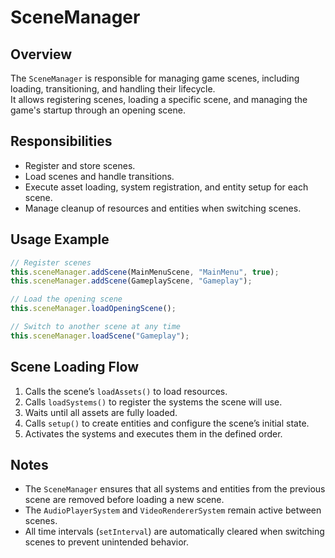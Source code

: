 # SceneManager

## Overview

The `SceneManager` is responsible for managing game scenes, including loading, transitioning, and handling their lifecycle.  
It allows registering scenes, loading a specific scene, and managing the game's startup through an opening scene.

## Responsibilities

-   Register and store scenes.
-   Load scenes and handle transitions.
-   Execute asset loading, system registration, and entity setup for each scene.
-   Manage cleanup of resources and entities when switching scenes.

## Usage Example

```typescript
// Register scenes
this.sceneManager.addScene(MainMenuScene, "MainMenu", true);
this.sceneManager.addScene(GameplayScene, "Gameplay");

// Load the opening scene
this.sceneManager.loadOpeningScene();

// Switch to another scene at any time
this.sceneManager.loadScene("Gameplay");
```

## Scene Loading Flow

1. Calls the scene’s `loadAssets()` to load resources.
2. Calls `loadSystems()` to register the systems the scene will use.
3. Waits until all assets are fully loaded.
4. Calls `setup()` to create entities and configure the scene’s initial state.
5. Activates the systems and executes them in the defined order.

## Notes

-   The `SceneManager` ensures that all systems and entities from the previous scene are removed before loading a new scene.
-   The `AudioPlayerSystem` and `VideoRendererSystem` remain active between scenes.
-   All time intervals (`setInterval`) are automatically cleared when switching scenes to prevent unintended behavior.
